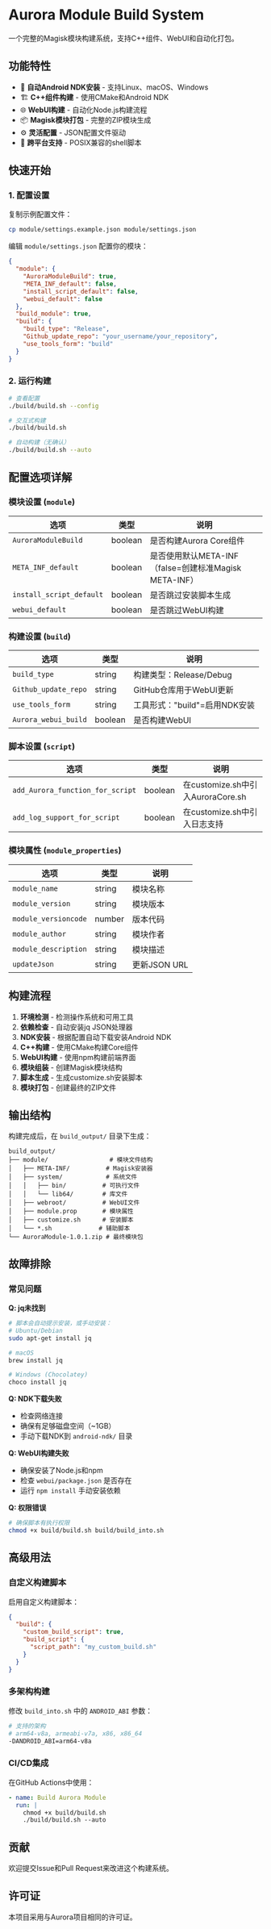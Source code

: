 # Aurora Module Build System

一个完整的Magisk模块构建系统，支持C++组件、WebUI和自动化打包。

## 功能特性

- 🔧 **自动Android NDK安装** - 支持Linux、macOS、Windows
- 🏗️ **C++组件构建** - 使用CMake和Android NDK
- 🌐 **WebUI构建** - 自动化Node.js构建流程
- 📦 **Magisk模块打包** - 完整的ZIP模块生成
- ⚙️ **灵活配置** - JSON配置文件驱动
- 🔄 **跨平台支持** - POSIX兼容的shell脚本

## 快速开始

### 1. 配置设置

复制示例配置文件：
```bash
cp module/settings.example.json module/settings.json
```

编辑 `module/settings.json` 配置你的模块：
```json
{
  "module": {
    "AuroraModuleBuild": true,
    "META_INF_default": false,
    "install_script_default": false,
    "webui_default": false
  },
  "build_module": true,
  "build": {
    "build_type": "Release",
    "Github_update_repo": "your_username/your_repository",
    "use_tools_form": "build"
  }
}
```

### 2. 运行构建

```bash
# 查看配置
./build/build.sh --config

# 交互式构建
./build/build.sh

# 自动构建（无确认）
./build/build.sh --auto
```

## 配置选项详解

### 模块设置 (`module`)

| 选项 | 类型 | 说明 |
|------|------|------|
| `AuroraModuleBuild` | boolean | 是否构建Aurora Core组件 |
| `META_INF_default` | boolean | 是否使用默认META-INF（false=创建标准Magisk META-INF） |
| `install_script_default` | boolean | 是否跳过安装脚本生成 |
| `webui_default` | boolean | 是否跳过WebUI构建 |

### 构建设置 (`build`)

| 选项 | 类型 | 说明 |
|------|------|------|
| `build_type` | string | 构建类型：Release/Debug |
| `Github_update_repo` | string | GitHub仓库用于WebUI更新 |
| `use_tools_form` | string | 工具形式："build"=启用NDK安装 |
| `Aurora_webui_build` | boolean | 是否构建WebUI |

### 脚本设置 (`script`)

| 选项 | 类型 | 说明 |
|------|------|------|
| `add_Aurora_function_for_script` | boolean | 在customize.sh中引入AuroraCore.sh |
| `add_log_support_for_script` | boolean | 在customize.sh中引入日志支持 |

### 模块属性 (`module_properties`)

| 选项 | 类型 | 说明 |
|------|------|------|
| `module_name` | string | 模块名称 |
| `module_version` | string | 模块版本 |
| `module_versioncode` | number | 版本代码 |
| `module_author` | string | 模块作者 |
| `module_description` | string | 模块描述 |
| `updateJson` | string | 更新JSON URL |

## 构建流程

1. **环境检测** - 检测操作系统和可用工具
2. **依赖检查** - 自动安装jq JSON处理器
3. **NDK安装** - 根据配置自动下载安装Android NDK
4. **C++构建** - 使用CMake构建Core组件
5. **WebUI构建** - 使用npm构建前端界面
6. **模块组装** - 创建Magisk模块结构
7. **脚本生成** - 生成customize.sh安装脚本
8. **模块打包** - 创建最终的ZIP文件

## 输出结构

构建完成后，在 `build_output/` 目录下生成：

```
build_output/
├── module/                 # 模块文件结构
│   ├── META-INF/          # Magisk安装器
│   ├── system/            # 系统文件
│   │   ├── bin/          # 可执行文件
│   │   └── lib64/        # 库文件
│   ├── webroot/          # WebUI文件
│   ├── module.prop       # 模块属性
│   ├── customize.sh      # 安装脚本
│   └── *.sh             # 辅助脚本
└── AuroraModule-1.0.1.zip # 最终模块包
```

## 故障排除

### 常见问题

**Q: jq未找到**
```bash
# 脚本会自动提示安装，或手动安装：
# Ubuntu/Debian
sudo apt-get install jq

# macOS
brew install jq

# Windows (Chocolatey)
choco install jq
```

**Q: NDK下载失败**
- 检查网络连接
- 确保有足够磁盘空间（~1GB）
- 手动下载NDK到 `android-ndk/` 目录

**Q: WebUI构建失败**
- 确保安装了Node.js和npm
- 检查 `webui/package.json` 是否存在
- 运行 `npm install` 手动安装依赖

**Q: 权限错误**
```bash
# 确保脚本有执行权限
chmod +x build/build.sh build/build_into.sh
```

## 高级用法

### 自定义构建脚本

启用自定义构建脚本：
```json
{
  "build": {
    "custom_build_script": true,
    "build_script": {
      "script_path": "my_custom_build.sh"
    }
  }
}
```

### 多架构构建

修改 `build_into.sh` 中的 `ANDROID_ABI` 参数：
```bash
# 支持的架构
# arm64-v8a, armeabi-v7a, x86, x86_64
-DANDROID_ABI=arm64-v8a
```

### CI/CD集成

在GitHub Actions中使用：
```yaml
- name: Build Aurora Module
  run: |
    chmod +x build/build.sh
    ./build/build.sh --auto
```

## 贡献

欢迎提交Issue和Pull Request来改进这个构建系统。

## 许可证

本项目采用与Aurora项目相同的许可证。